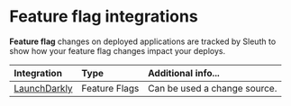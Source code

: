 # Feature flag integrations

**Feature flag** changes on deployed applications are tracked by Sleuth to show how your feature flag changes impact your deploys. 

| Integration | Type | Additional info... |
| :--- | :--- | :--- |
| [LaunchDarkly](launchdarkly.md) | Feature Flags | Can be used a change source.  |



